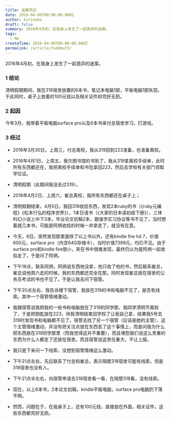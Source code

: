 ```yaml
---
title: 迷案风云
date: 2016-04-06T00:00:00.000Z
author: kirineko
draft: false
summary: 2016年4月初，在我身上发生了一起诡异的迷案。
tags:
  - Me
createTime: 2016-04-06T00:00:00.000Z
permalink: /article/7xddmu73/
---
```


2016年4月初，在我身上发生了一起诡异的迷案。

### 1 结论

清明假期期间，我在319宿舍放置的6本书，笔记本电脑1部，平板电脑1部失窃。于此同时，桌子上放着的100元钱以及相关证件却完好无损。

### 2 起因

今年3月，我带着平板电脑surface pro以及6本书来付总宿舍学习，打游戏。

### 3 经过
* 2016年3月30日，上周三，付总离校，我从319回到223准备，也准备离校。

* 2016年4月1日，上周五，我欠图书馆的书到了，我从319拿离校手续单，此时所有东西都还在，我把离校手续单和书包拿回223，然后去学校有关部门领取学位证。

* 清明假期（此期间我没去过319）。

* 2016年4月2日，上周六，崔总离校，我所有东西都还在桌子上；

* 清明假期结束，4月5日，我回319收拾东西，发现2本ruby的书（《ruby元编程》《松本行弘的程序世界》），1本日语书（《大家的日本语初级下册》），三体科幻小说上中下3本，毕业论文初稿2本，跟谁学实习协议等书不见了，当时想着就几本书，可能是阿炳收拾的时候一并拿走了，就没有在意。

* 今天，6日，突然发现那里面除了以上书以外，还有kindle fire hd 7，价值600元，surface pro（内含64G存储卡），当时价值7399元，均已不见。由于surface pro和kindle fire很小，夹在书中很难发现，最终仍以为是阿炳一起收拾走了，于是问了阿炳。

* 下午18点，联系阿炳，阿炳说东西他没拿，他只收了他的书，然后联系崔总，崔总说他周六走的时候，我的东西都还完全在那。同时发现崔总放在宿舍的公务员考试的书也不见了。于是让我去问下宿管。

* 下午20点左右，我告诉楼下宿管，我放在319的书和电脑不见了，是否有线索。其中一个宿管情绪激动。

* 我跟宿管说我把我的一些书和电脑放在了319的同学那，我同学清明节离校了，于是把钥匙放在223，待我清明结束回学校了让我自己拿，结果我5号去319时发现书和电脑都不见了。宿管去找了另一个宿管（应该是她的主管），这个主管情绪激动，并没有把关注点放在东西丢了这个事情上，而是问我为什么把东西放在319同学那里（而我觉得这并不重要），而且埋怨我们说这么贵重的东西为什么人都走了还放在宿舍。而且宿管说这责任重大，不让上报。

* 我只是下来问一下线索，没想到宿管情绪这么激动。

* 下午21点左右，先后联系了付总和崔总，表示隔壁318宿舍可能有线索，但是318宿舍也没有人。

* 下午21点半左右，向宿管申请去318宿舍看一看，在隔壁318看，没有线索。

* 现在，以上6本书，2本论文初稿，kindle平板电脑，surface pro电脑扔下落不明。

* 然而，问题在于，在我桌子上，还有100元钱，直接放在外面，相关证件，这些东西都完好无损。
